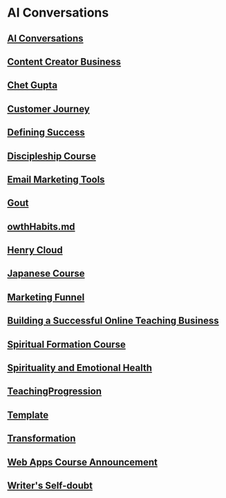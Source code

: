 # AI Conversations


## [AI Conversations](/ai/Index.md)                                            


## [Content Creator Business](/ai/BusinessCourse.md)                           


## [Chet Gupta](/ai/ChetGupta.md)                                              


## [Customer Journey](/ai/CustomerJourney.md)                                  


## [Defining Success](/ai/DefiningSuccess.md)                                  


## [Discipleship Course](/ai/Discipleship.md)                                  


## [Email Marketing Tools](/ai/EmailMarketing.md)                              


## [Gout](/ai/Gout.md)                                                         


## [owthHabits.md](/ai/GrowthHabits.md)                                        


## [Henry Cloud](/ai/HenryCloud.md)                                            


## [Japanese Course](/ai/Japanese.md)                                          


## [Marketing Funnel](/ai/MarketingFunnel.md)                                  


## [Building a Successful Online Teaching Business](/ai/OnlineBusiness.md)     


## [Spiritual Formation Course](/ai/SpiritualFormationCourse.md)               


## [Spirituality and Emotional Health](/ai/Spirituality.md)                    


## [TeachingProgression](/ai/TeachingProgression.md)                           


## [Template](/ai/Template.md)                                                 


## [Transformation](/ai/Transformation.md)                                     


## [Web Apps Course Announcement](/ai/WebApps.md)                              


## [Writer's Self-doubt](/ai/WritersDoubt.md)                                  

